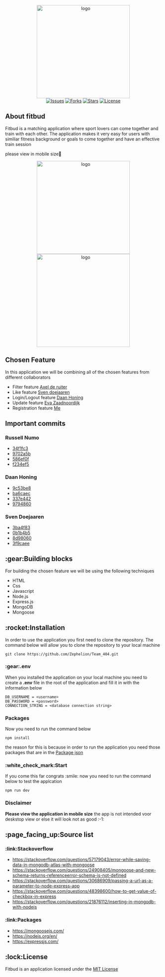 <section align="center" id="start"><img alt="logo" src="https://i.postimg.cc/W4g1xtX3/fitness.png" width="300"></section>

<section align="center">
  <a href="https://github.com/Zephelion/Team_404/issues" target="_blank"><img alt="Issues" src="https://img.shields.io/github/issues/Zephelion/Team_404"></a>
  <a href="https://github.com/Zephelion/Team_404/network" target="_blank"><img alt="Forks" src="https://img.shields.io/github/forks/DaanDH12/TechRepo"></a>
  <a href="https://github.com/Zephelion/Team_404/stargazers" target="_blank"><img alt="Stars" src="https://img.shields.io/github/stars/Zephelion/Team_404"></a>
  <a href="https://github.com/Zephelion/Team_404/blob/main/LICENSE" target="_blank"><img alt="License" src="https://img.shields.io/github/license/Zephelion/Team_404"></a>
</section>

<h2>About fitbud</h2>
<p>Fitbud is a matching application where sport lovers can come together and train with each other. The application makes it very easy for users with similiar fitness background or goals to come together and have an effective train session</p>
<p>please view in mobile size📱</p>

 <section align="center" id="start"><img alt="logo" src="https://i.postimg.cc/zDF6bw2S/localhost-3000-i-Phone-XR-1-iphone13blue-portrait.png" width="300">
 <img alt="logo" src="https://i.postimg.cc/YqXP8rHv/localhost-3000-register-i-Phone-XR-iphone13blue-portrait.png" width="300"></section>

<h2>Chosen Feature</h2>
<p>In this application we will be combining all of the chosen features from different collaborators</p>
<ul>
    <li>Filter feature <a href="https://github.com/Laserjonge" target="_blank">Axel de ruiter</a></li>
    <li>Like feature <a href="https://github.com/svendoejaaren" target="_blank">Sven doejaaren</a></li>
    <li>Login/Logout feature <a href="https://github.com/DaanDH12" target="_blank">Daan Honing</a></li>
    <li>Update feature <a href="https://github.com/EvaZ7" target="_blank">Eva Zaadnoordijk</a></li>
    <li>Registration feature <a href="https://github.com/Zephelion" target="_blank">Me</a> </li>
</ul>
<h2>Important commits</h2>
    <h3>Russell Numo</h3>
        <ul>
            <li>
                <a href="https://github.com/Zephelion/Team_404/commit/34f1fc35867f557dc7556a49270eb82684e67e09" target="_blank">34f1fc3</a>
            </li>
            <li>
                <a href="https://github.com/Zephelion/Team_404/commit/9702a5b0bdf1432abdc12293375956f13085c7a8" target="_blank">9702a5b</a>
            </li>
            <li>
                <a href="https://github.com/Zephelion/Team_404/commit/586ef0f8d7c63de5afc6fdd2c77072cfd27f515f" target="_blank">586ef0f</a>
            </li>
            <li>
                <a href="https://github.com/Zephelion/Team_404/commit/f234ef5c46f71d56da6fc792f59b9ded5cdae2da" target="_blank">f234ef5</a>
            </li>
        </ul>
    <h3>Daan Honing</h3>
        <ul>
            <li>
                <a href="https://github.com/Zephelion/Team_404/commit/9c53be843bc568caa9921261862584f4cf2bbf85" target="_blank">9c53be8</a>
            </li>
            <li>
                <a href="https://github.com/Zephelion/Team_404/commit/ba6caecbbefdf2a506b99bd472cc735127e32e61" target="_blank">ba6caec</a>
            </li>
            <li>
                <a href="https://github.com/Zephelion/Team_404/commit/337e44283ee3007bdc9d39b13cac5f5d2d1523ca" target="_blank">337e442</a>
            </li>
            <li>
                <a href="https://github.com/Zephelion/Team_404/commit/9794860577a99ee5a01301493c859c71414cd583?diff=unified" target="_blank">9794860</a>
            </li>
        </ul>
    <h3>Sven Doejaaren</h3>
        <ul>
            <li>
                <a href="https://github.com/Zephelion/Team_404/commit/3ba4f83fdba192300e586252691452d96d33769e" target="_blank">3ba4f83</a>
            </li>
            <li>
                <a href="https://github.com/Zephelion/Team_404/commit/0b1b4b513c008fc02b978d11af364bbe48f7d0f4" target="_blank">0b1b4b5</a>
            </li>
            <li>
                <a href="https://github.com/Zephelion/Team_404/commit/8d98060799b09a4df7e15a511b668861d878e97e" target="_blank">8d98060</a>
            </li>
            <li>
                <a href="https://github.com/Zephelion/Team_404/commit/3f9caee1c55840a8d9aa570ec215e9df72339546" target="_blank">3f9caee</a>
            </li>
        </ul>

<h2>:gear:Building blocks</h2>
<p>For building the chosen feature we will be using the following techniques</p>
<ul>
    <li>HTML</li>
    <li>Css</li>
    <li>Javascript</li>
    <li>Node.js</li>
    <li>Express.js</li>
    <li>MongoDB</li>
    <li>Mongoose</li>
</ul>
<h2>:rocket:Installation</h2>
<p>In order to use the application you first need to clone the repository. The command below will allow you to clone the repository to your local machine<p>

```
git clone https://github.com/Zephelion/Team_404.git
```

<h3>:gear:.env</h3>
<p>When you installed the application on your local machine you need to create a <strong>.env</strong> file in the root of the application and fill it in with the information below</p>

```
DB_USERNAME = <username>
DB_PASSWORD = <password>
CONNECTION_STRING = <database connection string>

```

<h3>Packages</h3>
<p>Now you need to run the command below</p>

```
npm install
```

<p>
    the reason for this is because in order to run the application you need those packages that are in the <a href="https://github.com/Zephelion/Team_404/blob/dev/package.json" target="_blank">Package json</a>
</p>

<h3>:white_check_mark:Start</h3>
<p>If you come this far congrats :smile: now you need to run the command below to test the applcation</p>

```
npm run dev
```

<h3>Disclaimer</h3>
<p>
    <strong>Please view the application in mobile size</strong> the app is not intended voor deskstop view or else it will look not as good :-1:
</p>

<h2>:page_facing_up:Source list</h2>
<h3>:link:Stackoverflow</h3>
<ul>
    <li>
        <a href="https://stackoverflow.com/questions/57179043/error-while-saving-data-in-mongodb-atlas-with-mongoose" target="_blank">https://stackoverflow.com/questions/57179043/error-while-saving-data-in-mongodb-atlas-with-mongoose</a>
    </li>
    <li>
        <a href="https://stackoverflow.com/questions/24908405/mongoose-and-new-schema-returns-referenceerror-schema-is-not-defined" target="_blank">https://stackoverflow.com/questions/24908405/mongoose-and-new-schema-returns-referenceerror-schema-is-not-defined</a>
    </li>
    <li>
        <a href="https://stackoverflow.com/questions/30686909/passing-a-url-as-a-parameter-to-node-express-app" target="_blank">https://stackoverflow.com/questions/30686909/passing-a-url-as-a-parameter-to-node-express-app</a>
    </li>
    <li>
        <a href="https://stackoverflow.com/questions/48398600/how-to-get-value-of-checkbox-in-express" target="_blank">https://stackoverflow.com/questions/48398600/how-to-get-value-of-checkbox-in-express</a>
    </li>
    <li>
        <a href="https://stackoverflow.com/questions/21876112/inserting-in-mongodb-with-nodejs" target="_blank">https://stackoverflow.com/questions/21876112/inserting-in-mongodb-with-nodejs</a>
    </li>
</ul>
<h3>:link:Packages</h3>
<ul>
    <li>
        <a href="https://mongoosejs.com/" target="_blank">https://mongoosejs.com/</a>
    </li>
    <li>
        <a href="https://nodejs.org/en/" target="_blank">https://nodejs.org/en/</a>
    </li>
    <li>
        <a href="https://expressjs.com/" target="_blank">https://expressjs.com/</a>
    </li>
</ul>
<h2>:lock:License</h2>
<p>
    Fitbud is an application licensed under the <a href="https://opensource.org/licenses/MIT" target="_blank">MIT License</a>
</p>
